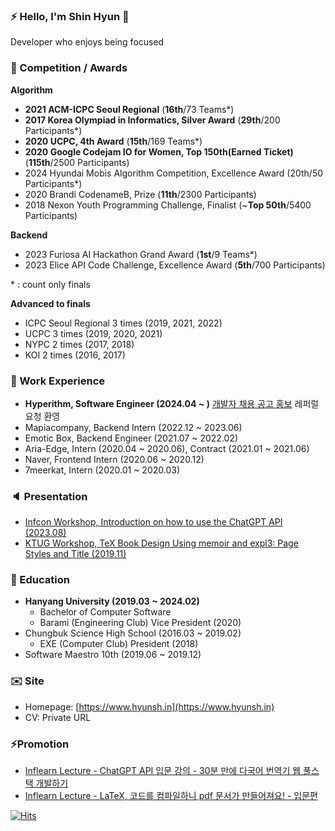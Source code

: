 ### ⚡ Hello, I'm Shin Hyun 👋
Developer who enjoys being focused

### 🥈 Competition / Awards
**Algorithm**
- **2021 ACM-ICPC Seoul Regional** (**16th**/73 Teams*)
- **2017 Korea Olympiad in Informatics, Silver Award** (**29th**/200 Participants*)
- **2020 UCPC, 4th Award** (**15th**/169 Teams*)
- **2020 Google Codejam IO for Women, Top 150th(Earned Ticket)** (**115th**/2500 Participants)
- 2024 Hyundai Mobis Algorithm Competition, Excellence Award (20th/50 Participants*)
- 2020 Brandi CodenameB, Prize (**11th**/2300 Participants)
- 2018 Nexon Youth Programming Challenge, Finalist (~**Top 50th**/5400 Participants)

**Backend**
- 2023 Furiosa AI Hackathon Grand Award (**1st**/9 Teams*)
- 2023 Elice API Code Challenge, Excellence Award (**5th**/700 Participants)
  
\* : count only finals

**Advanced to finals**
- ICPC Seoul Regional 3 times (2019, 2021, 2022)
- UCPC 3 times (2019, 2020, 2021)
- NYPC 2 times (2017, 2018)
- KOI 2 times (2016, 2017)


### 🏢 Work Experience
- **Hyperithm, Software Engineer (2024.04 ~ )**
  [개발자 채용 공고 홍보](https://hyperithm.career.greetinghr.com/positions) 레퍼럴 요청 환영
- Mapiacompany, Backend Intern (2022.12 ~ 2023.06)
- Emotic Box, Backend Engineer (2021.07 ~ 2022.02)
- Aria-Edge, Intern (2020.04 ~ 2020.06), Contract (2021.01 ~ 2021.06)
- Naver, Frontend Intern (2020.06 ~ 2020.12)
- 7meerkat, Intern (2020.01 ~ 2020.03)

### 🔈 Presentation
- [Infcon Workshop, Introduction on how to use the ChatGPT API (2023.08)](https://www.inflearn.com/conf/infcon-2023/session-detail?id=759)
- [KTUG Workshop, TeX Book Design Using memoir and expl3: Page Styles and Title (2019.11)](http://wiki.ktug.org/wiki/wiki.php/LaTeXWorkshop/2019)

### 🏫 Education

- **Hanyang University (2019.03 ~ 2024.02)**
  - Bachelor of Computer Software
  - Barami (Engineering Club) Vice President (2020)
- Chungbuk Science High School (2016.03 ~ 2019.02)
  - EXE (Computer Club) President (2018)
- Software Maestro 10th (2019.06 ~ 2019.12)

### ✉️ Site
- Homepage: [https://www.hyunsh.in](https://www.hyunsh.in)
- CV: Private URL

### ⚡Promotion 
- [Inflearn Lecture - ChatGPT API 입문 강의 - 30분 만에 다국어 번역기 웹 풀스택 개발하기](https://inf.run/TTPs)
- [Inflearn Lecture - LaTeX, 코드를 컴파일하니 pdf 문서가 만들어져요! - 입문편](https://www.inflearn.com/course/latex-%EC%BD%94%EB%93%9C-%EC%BB%B4%ED%8C%8C%EC%9D%BC-pdf-%EC%9E%85%EB%AC%B8?inst=865da8cf) 



[![Hits](https://hits.seeyoufarm.com/api/count/incr/badge.svg?url=https%3A%2F%2Fgithub.com%2Fkyaryunha)](https://hits.seeyoufarm.com)

